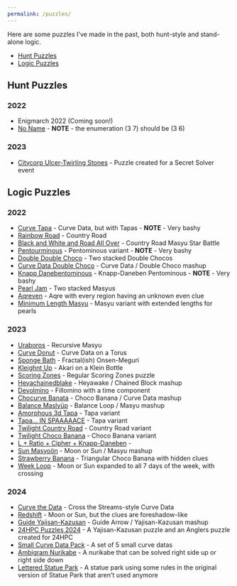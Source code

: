 ```yaml
---
permalink: /puzzles/
---
```


Here are some puzzles I've made in the past, both hunt-style and stand-alone logic.

 * [Hunt Puzzles](#hunt-puzzles)
 * [Logic Puzzles](#logic-puzzles)

## Hunt Puzzles
### 2022
 * Enigmarch 2022 (Coming soon!)
 * [No Name](https://docs.google.com/document/d/1dy0326VN7bvywagO8wIGHYKb73JP6qjsfkdOXx5dR24/edit) - **NOTE** - the enumeration (3 7) should be (3 6)

### 2023
 * [Citycorp Ulcer-Twirling Stones](../firetruck) - Puzzle created for a Secret Solver event

## Logic Puzzles
### 2022
 * [Curve Tapa](curve-tapa-1) - Curve Data, but with Tapas - **NOTE** - Very bashy
 * [Rainbow Road](rainbow-road-1) - Country Road
 * [Black and White and Road All Over](black-and-white-and-road-all-over-1) - Country Road Masyu Star Battle
 * [Pentourminous](pentourminous-1) - Pentominous variant - **NOTE** - Very bashy
 * [Double Double Choco](double-double-choco-1) - Two stacked Double Chocos
 * [Curve Data Double Choco](curve-data-double-choco-1) - Curve Data / Double Choco mashup
 * [Knapp Danebentominous](knapp-danebentominous-1) - Knapp-Daneben Pentominous - **NOTE** - Very bashy
 * [Pearl Jam](pearl-jam-1) - Two stacked Masyus
 * [Aqreven](aqreven-1) - Aqre with every region having an unknown even clue
 * [Minimum Length Masyu](minimum-length-masyu-1) - Masyu variant with extended lengths for pearls

### 2023
 * [Uraboros](uraboros-1) - Recursive Masyu
 * [Curve Donut](curve-donut-1) - Curve Data on a Torus
 * [Sponge Bath](sponge-bath-1) - Fractal(ish) Onsen-Meguri
 * [Kleighnt Up](kleighnt-up-1) - Akari on a Klein Bottle
 * [Scoring Zones](scoring-zones-1) - Regular Scoring Zones puzzle
 * [Heyachainedblake](heyachainedblake-1) - Heyawake / Chained Block mashup
 * [Devolmino](devolmino-1) - Fillomino with a time component
 * [Chocurve Banata](chocurve-banata-1) - Choco Banana / Curve Data mashup
 * [Balance Maslyüp](balance-maslyup-1) - Balance Loop / Masyu mashup
 * [Amorphous 3d Tapa](amorphous-3d-tapa-1) - Tapa variant
 * [Tapa... IN SPAAAAACE](tapa-in-spaaaaace-1) - Tapa variant
 * [Twilight Country Road](twilight-country-road-1) - Country Road variant
 * [Twilight Choco Banana](twilight-choco-banana-1) - Choco Banana variant
 * [L + Ratio + Cipher + Knapp-Daneben](l-ratio-cipher-knapp-daneben-1) - 
 * [Sun Masyoön](sun-masyoon-1) - Moon or Sun / Masyu mashup
 * [Strawberry Banana](strawberry-banana-1) - Triangular Choco Banana with hidden clues
 * [Week Loop](week-loop-1) - Moon or Sun expanded to all 7 days of the week, with crossing
 
### 2024
 * [Curve the Data](curve-the-data-1) - Cross the Streams-style Curve Data
 * [Redshift](redshift-1) - Moon or Sun, but the clues are foreshadow-like
 * [Guide Yajisan-Kazusan](guide-yajisan-kazusan-1) - Guide Arrow / Yajisan-Kazusan mashup
 * [24HPC Puzzles 2024](24hpc-puzzles-2024) - A Yajisan-Kazusan puzzle and an Anglers puzzle created for 24HPC
 * [Small Curve Data Pack](curve-data-1) - A set of 5 small curve datas
 * [Ambigram Nurikabe](ambigram-nurikabe-1) - A nurikabe that can be solved right side up or right side down
 * [Lettered Statue Park](statue-park-1) - A statue park using some rules in the original version of Statue Park that aren't used anymore